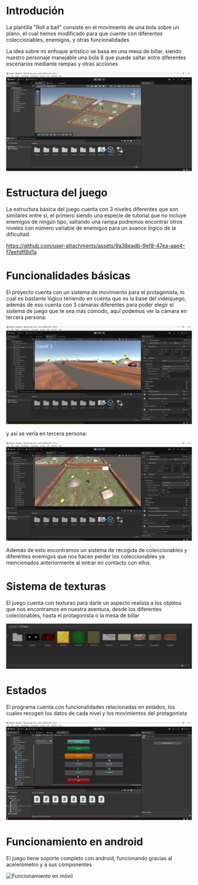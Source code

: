 # Introdución
La plantilla "Roll a ball" consiste en el movimiento de una bola sobre un plano, el cual hemos modificado para que cuente con diferentes coleccionables, enemigos, y otras funcionalidades

La idea sobre mi enfoque artístico se basa en una mesa de billar, siendo nuestro personaje manejable una bola 8 que puede saltar entre diferentes escenarios mediante rampas y otras acciones

![Imagen del proyecto inicial](Images/01.png)

# Estructura del juego
La estructura básica del juego cuenta con 3 niveles diferentes que son similares entre sí, el primero siendo una especie de tutorial que no incluye enemigos de ningún tipo, saltando una rampa podremos encontrar otros niveles con número variable de enemigos para un avance lógico de la dificultad.

https://github.com/user-attachments/assets/9a38eadb-9ef8-47ea-aae4-f7eefdff8d1a

# Funcionalidades básicas
El proyecto cuenta con un sistema de movimiento para el protagonista, lo cual es bastante lógico teniendo en cuenta que es la base del videojuego, además de eso cuenta con 3 cámaras diferentes para poder elegir el sistema de juego que te sea más cómodo, aquí podemos ver la cámara en tercera persona:

![Cámara en primera persona](Images/03.png)

y así se vería en tercera persona:

![Cámara en tercera persona](Images/04.png)

Además de esto encontramos un sistema de recogida de coleccionables y diferentes enemigos que nos hacen perder los coleccionables ya mencionados anteriormente al entrar en contacto con ellos.

# Sistema de texturas
El juego cuenta con texturas para darle un aspecto realista a los objetos que nos encontramos en nuestra aventura, desde los diferentes colecionables, hasta el protagonista o la mesa de billar

![Sistema de texturas](Images/05.png)

# Estados
El programa cuenta con funcionalidades relacionadas en estados, los cuales recogen los datos de cada nivel y los movimientos del protagonista

![Sistema de estados](Images/06.png)

# Funcionamiento en android
El juego tiene soporte completo con android, funcionando gracias al acelerometro y a sus componentes

![Funcionamiento en móvil]()

